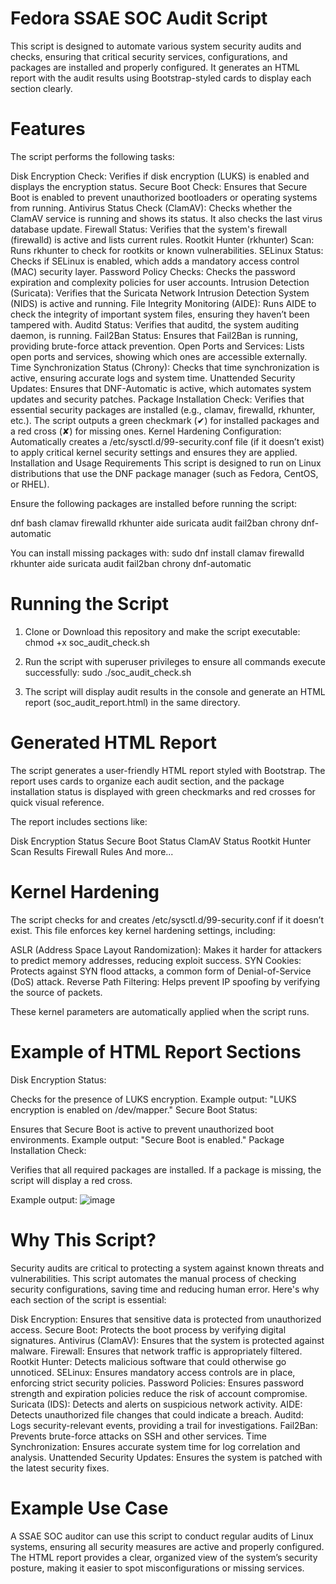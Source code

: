 # Fedora SSAE SOC Audit Script

This script is designed to automate various system security audits and checks, ensuring that critical security services, configurations, and packages are installed and properly configured. It generates an HTML report with the audit results using Bootstrap-styled cards to display each section clearly.


# Features
The script performs the following tasks:

Disk Encryption Check: Verifies if disk encryption (LUKS) is enabled and displays the encryption status.
Secure Boot Check: Ensures that Secure Boot is enabled to prevent unauthorized bootloaders or operating systems from running.
Antivirus Status Check (ClamAV): Checks whether the ClamAV service is running and shows its status. It also checks the last virus database update.
Firewall Status: Verifies that the system's firewall (firewalld) is active and lists current rules.
Rootkit Hunter (rkhunter) Scan: Runs rkhunter to check for rootkits or known vulnerabilities.
SELinux Status: Checks if SELinux is enabled, which adds a mandatory access control (MAC) security layer.
Password Policy Checks: Checks the password expiration and complexity policies for user accounts.
Intrusion Detection (Suricata): Verifies that the Suricata Network Intrusion Detection System (NIDS) is active and running.
File Integrity Monitoring (AIDE): Runs AIDE to check the integrity of important system files, ensuring they haven’t been tampered with.
Auditd Status: Verifies that auditd, the system auditing daemon, is running.
Fail2Ban Status: Ensures that Fail2Ban is running, providing brute-force attack prevention.
Open Ports and Services: Lists open ports and services, showing which ones are accessible externally.
Time Synchronization Status (Chrony): Checks that time synchronization is active, ensuring accurate logs and system time.
Unattended Security Updates: Ensures that DNF-Automatic is active, which automates system updates and security patches.
Package Installation Check: Verifies that essential security packages are installed (e.g., clamav, firewalld, rkhunter, etc.). The script outputs a green checkmark (✔) for installed packages and a red cross (✘) for missing ones.
Kernel Hardening Configuration: Automatically creates a /etc/sysctl.d/99-security.conf file (if it doesn’t exist) to apply critical kernel security settings and ensures they are applied.
Installation and Usage
Requirements
This script is designed to run on Linux distributions that use the DNF package manager (such as Fedora, CentOS, or RHEL).

Ensure the following packages are installed before running the script:

dnf
bash
clamav
firewalld
rkhunter
aide
suricata
audit
fail2ban
chrony
dnf-automatic


You can install missing packages with:
sudo dnf install clamav firewalld rkhunter aide suricata audit fail2ban chrony dnf-automatic

# Running the Script
1. Clone or Download this repository and make the script executable:
chmod +x soc_audit_check.sh

2. Run the script with superuser privileges to ensure all commands execute successfully:
   sudo ./soc_audit_check.sh

3. The script will display audit results in the console and generate an HTML report (soc_audit_report.html) in the same directory.

# Generated HTML Report
The script generates a user-friendly HTML report styled with Bootstrap. The report uses cards to organize each audit section, and the package installation status is displayed with green checkmarks and red crosses for quick visual reference.

The report includes sections like:

Disk Encryption Status
Secure Boot Status
ClamAV Status
Rootkit Hunter Scan Results
Firewall Rules
And more...

# Kernel Hardening
The script checks for and creates /etc/sysctl.d/99-security.conf if it doesn’t exist. This file enforces key kernel hardening settings, including:

ASLR (Address Space Layout Randomization): Makes it harder for attackers to predict memory addresses, reducing exploit success.
SYN Cookies: Protects against SYN flood attacks, a common form of Denial-of-Service (DoS) attack.
Reverse Path Filtering: Helps prevent IP spoofing by verifying the source of packets.

These kernel parameters are automatically applied when the script runs.

# Example of HTML Report Sections
Disk Encryption Status:

Checks for the presence of LUKS encryption.
Example output: "LUKS encryption is enabled on /dev/mapper."
Secure Boot Status:

Ensures that Secure Boot is active to prevent unauthorized boot environments.
Example output: "Secure Boot is enabled."
Package Installation Check:

Verifies that all required packages are installed. If a package is missing, the script will display a red cross.

Example output:
![image](https://github.com/user-attachments/assets/c26d35e5-67dc-45c2-95d6-42c3a44df432)

# Why This Script?
Security audits are critical to protecting a system against known threats and vulnerabilities. This script automates the manual process of checking security configurations, saving time and reducing human error. Here's why each section of the script is essential:

Disk Encryption: Ensures that sensitive data is protected from unauthorized access.
Secure Boot: Protects the boot process by verifying digital signatures.
Antivirus (ClamAV): Ensures that the system is protected against malware.
Firewall: Ensures that network traffic is appropriately filtered.
Rootkit Hunter: Detects malicious software that could otherwise go unnoticed.
SELinux: Ensures mandatory access controls are in place, enforcing strict security policies.
Password Policies: Ensures password strength and expiration policies reduce the risk of account compromise.
Suricata (IDS): Detects and alerts on suspicious network activity.
AIDE: Detects unauthorized file changes that could indicate a breach.
Auditd: Logs security-relevant events, providing a trail for investigations.
Fail2Ban: Prevents brute-force attacks on SSH and other services.
Time Synchronization: Ensures accurate system time for log correlation and analysis.
Unattended Security Updates: Ensures the system is patched with the latest security fixes.

# Example Use Case
A SSAE SOC auditor can use this script to conduct regular audits of Linux systems, ensuring all security measures are active and properly configured. The HTML report provides a clear, organized view of the system’s security posture, making it easier to spot misconfigurations or missing services.



